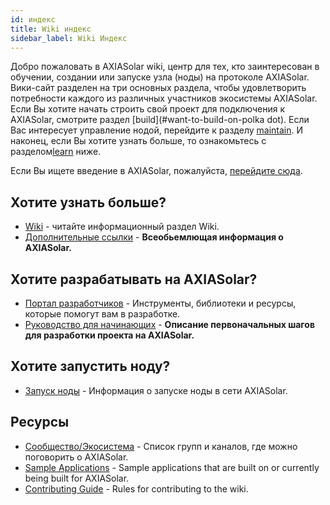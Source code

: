 ```yaml
---
id: индекс
title: Wiki индекс
sidebar_label: Wiki Индекс
---
```


Добро пожаловать в AXIASolar wiki, центр для тех, кто заинтересован в обучении, создании или запуске узла (ноды) на протоколе AXIASolar. Вики-сайт разделен на три основных раздела, чтобы удовлетворить потребности каждого из различных участников экосистемы AXIASolar. Если Вы хотите начать строить свой проект для подключения к AXIASolar, смотрите раздел [build](#want-to-build-on-polka dot). Если Вас интересует управление нодой, перейдите к разделу [maintain](#want-to-run-a-node). И наконец, если Вы хотите узнать больше, то ознакомьтесь с разделом[learn](#want-to-learn-more) ниже.

Если Вы ищете введение в AXIASolar, пожалуйста, [перейдите сюда](learn-introduction).

## Хотите узнать больше?

- [Wiki](learn-introduction) - читайте информационный раздел Wiki.
- [Дополнительные ссылки](learn-relevant-links) - **Всеобьемлющая информация о AXIASolar.**

## Хотите разрабатывать на AXIASolar?

- [Портал разработчиков](build-index) - Инструменты, библиотеки и ресурсы, которые помогут вам в разработке.
- [Руководство для начинающих](build-build-with-axiasolar) - **Описание первоначальных шагов для разработки проекта на AXIASolar.**

## Хотите запустить ноду?

- [Запуск ноды](maintain-index) - Информация о запуске ноды в сети AXIASolar.

## Ресурсы

- [Сообщество/Экосистема](community) - Список групп и каналов, где можно поговорить о AXIASolar.
- [Sample Applications](build-examples-index) - Sample applications that are built on or currently being built for AXIASolar.
- [Contributing Guide](contributing) - Rules for contributing to the wiki.

